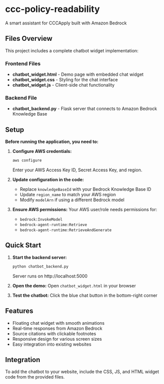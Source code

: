 # ccc-policy-readability
A smart assistant for CCCApply built with Amazon Bedrock

## Files Overview

This project includes a complete chatbot widget implementation:

### Frontend Files
- **chatbot_widget.html** - Demo page with embedded chat widget
- **chatbot_widget.css** - Styling for the chat interface
- **chatbot_widget.js** - Client-side chat functionality

### Backend File
- **chatbot_backend.py** - Flask server that connects to Amazon Bedrock Knowledge Base

## Setup

**Before running the application, you need to:**

1. **Configure AWS credentials:**
   ```bash
   aws configure
   ```
   Enter your AWS Access Key ID, Secret Access Key, and region.

2. **Update configuration in the code:**
   - Replace `knowledgeBaseId` with your Bedrock Knowledge Base ID
   - Update `region_name` to match your AWS region
   - Modify `modelArn` if using a different Bedrock model

3. **Ensure AWS permissions:**
   Your AWS user/role needs permissions for:
   - `bedrock:InvokeModel`
   - `bedrock-agent-runtime:Retrieve`
   - `bedrock-agent-runtime:RetrieveAndGenerate`

## Quick Start

1. **Start the backend server:**
   ```bash
   python chatbot_backend.py
   ```
   Server runs on http://localhost:5000

2. **Open the demo:**
   Open `chatbot_widget.html` in your browser

3. **Test the chatbot:**
   Click the blue chat button in the bottom-right corner

## Features

- Floating chat widget with smooth animations
- Real-time responses from Amazon Bedrock
- Source citations with clickable footnotes
- Responsive design for various screen sizes
- Easy integration into existing websites

## Integration

To add the chatbot to your website, include the CSS, JS, and HTML widget code from the provided files.
